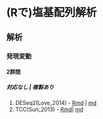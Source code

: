 # (Rで)塩基配列解析

## 解析

### 発現変動

#### 2群間

#####  対応なし | 複製あり

1. DESeq2(Love_2014) - [Rmd](https://github.com/swsoyee/Nucleotide-sequence-analysis-by-R/blob/master/%E8%A7%A3%E6%9E%90-%E7%99%BA%E7%8F%BE%E5%A4%89%E5%8B%95-2%E7%BE%A4%E9%96%93-%E5%AF%BE%E5%BF%9C%E3%81%AA%E3%81%97-%E8%A4%87%E8%A3%BD%E3%81%82%E3%82%8A-DESeq2(Love_2014)/%E8%A7%A3%E6%9E%90-%E7%99%BA%E7%8F%BE%E5%A4%89%E5%8B%95-2%E7%BE%A4%E9%96%93-%E5%AF%BE%E5%BF%9C%E3%81%AA%E3%81%97-%E8%A4%87%E8%A3%BD%E3%81%82%E3%82%8A-DESeq2(Love_2014).Rmd) | [md](https://github.com/swsoyee/Nucleotide-sequence-analysis-by-R/blob/master/%E8%A7%A3%E6%9E%90-%E7%99%BA%E7%8F%BE%E5%A4%89%E5%8B%95-2%E7%BE%A4%E9%96%93-%E5%AF%BE%E5%BF%9C%E3%81%AA%E3%81%97-%E8%A4%87%E8%A3%BD%E3%81%82%E3%82%8A-DESeq2(Love_2014)/%E8%A7%A3%E6%9E%90-%E7%99%BA%E7%8F%BE%E5%A4%89%E5%8B%95-2%E7%BE%A4%E9%96%93-%E5%AF%BE%E5%BF%9C%E3%81%AA%E3%81%97-%E8%A4%87%E8%A3%BD%E3%81%82%E3%82%8A-DESeq2_Love_2014_.md)
2. TCC(Sun_2013) - [Rmd](https://github.com/swsoyee/Nucleotide-sequence-analysis-by-R/blob/master/%E8%A7%A3%E6%9E%90-%E7%99%BA%E7%8F%BE%E5%A4%89%E5%8B%95-2%E7%BE%A4%E9%96%93-%E5%AF%BE%E5%BF%9C%E3%81%AA%E3%81%97-%E8%A4%87%E8%A3%BD%E3%81%82%E3%82%8A-%20TCC(Sun_2013)/%E8%A7%A3%E6%9E%90-%E7%99%BA%E7%8F%BE%E5%A4%89%E5%8B%95-2%E7%BE%A4%E9%96%93-%E5%AF%BE%E5%BF%9C%E3%81%AA%E3%81%97-%E8%A4%87%E8%A3%BD%E3%81%82%E3%82%8A-%20TCC(Sun_2013).Rmd)| [md](https://github.com/swsoyee/Nucleotide-sequence-analysis-by-R/blob/master/%E8%A7%A3%E6%9E%90-%E7%99%BA%E7%8F%BE%E5%A4%89%E5%8B%95-2%E7%BE%A4%E9%96%93-%E5%AF%BE%E5%BF%9C%E3%81%AA%E3%81%97-%E8%A4%87%E8%A3%BD%E3%81%82%E3%82%8A-%20TCC(Sun_2013)/%E8%A7%A3%E6%9E%90-%E7%99%BA%E7%8F%BE%E5%A4%89%E5%8B%95-2%E7%BE%A4%E9%96%93-%E5%AF%BE%E5%BF%9C%E3%81%AA%E3%81%97-%E8%A4%87%E8%A3%BD%E3%81%82%E3%82%8A-_TCC_Sun_2013_.md)



